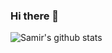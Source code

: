 ### Hi there 👋

![Samir's github stats](https://github-readme-stats.vercel.app/api?username=Samir84753&show_icons=true&theme=tokyonight)


<!--- 🔭 I’m currently working on ...
- 🌱 I’m currently learning ...
- 👯 I’m looking to collaborate on ...
- 🤔 I’m looking for help with ...
- 💬 Ask me about ...
- 📫 How to reach me: ...
- 😄 Pronouns: ...
- ⚡ Fun fact: ...-->
